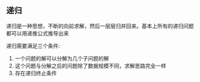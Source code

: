 ## 递归

递归是一种思想，不断的向前求解，然后一层层归并回来。基本上所有的递归问题都可以用递推公式推导出来

递归需要满足三个条件:
1. 一个问题的解可以分解为几个子问题的解
2. 这个问题与分解之后的问题除了数据规模不同，求解思路完全一样
3. 存在递归终止条件
